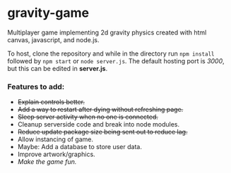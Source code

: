 # gravity-game
Multiplayer game implementing 2d gravity physics created with html canvas, javascript, and node.js.

To host, clone the repository and while in the directory run `npm install` followed by `npm start` or `node server.js`. The default hosting port is *3000*, but this can be edited in **server.js**.

### Features to add:
- ~~Explain controls better.~~
- ~~Add a way to restart after dying without refreshing page.~~
- ~~Sleep server activity when no one is connected.~~
- Cleanup serverside code and break into node modules.
- ~~Reduce update package size being sent out to reduce lag.~~
- Allow instancing of game.
- Maybe: Add a database to store user data.
- Improve artwork/graphics.
- *Make the game fun.*
